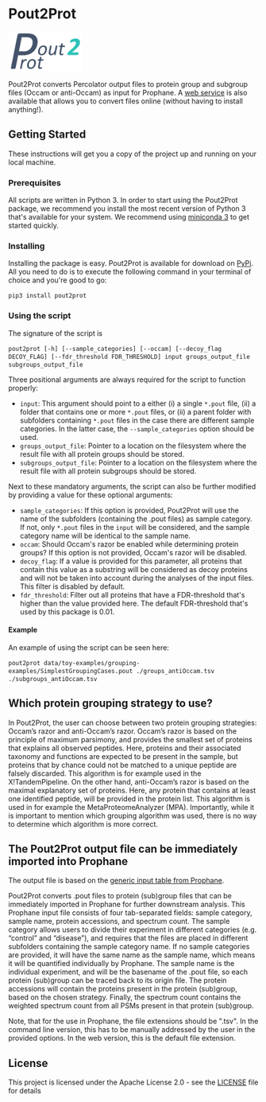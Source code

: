 # Pout2Prot

<img src="logo.png" width="150px">

Pout2Prot converts Percolator output files to protein group and subgroup files (Occam or anti-Occam) as input for Prophane. A [web service](https://pout2prot.ugent.be) is also available that allows you to convert files online (without having to install anything!).

## Getting Started

These instructions will get you a copy of the project up and running on your local machine.

### Prerequisites

All scripts are written in Python 3. In order to start using the Pout2Prot package, we recommend you install the most recent version of Python 3 that's available for your system. We recommend using [miniconda 3](https://docs.conda.io/en/latest/miniconda.html) to get started quickly.

### Installing

Installing the package is easy. Pout2Prot is available for download on [PyPi](). All you need to do is to execute the following command in your terminal of choice and you're good to go:

```shell
pip3 install pout2prot
```

### Using the script

The signature of the script is 
```
pout2prot [-h] [--sample_categories] [--occam] [--decoy_flag DECOY_FLAG] [--fdr_threshold FDR_THRESHOLD] input groups_output_file subgroups_output_file
```

Three positional arguments are always required for the script to function properly:
* `input`: This argument should point to a either (i) a single `*.pout` file, (ii) a folder that contains one or more `*.pout` files, or (ii) a parent folder with subfolders containing `*.pout` files in the case there are different sample categories. In the latter case, the `--sample_categories` option should be used. 
* `groups_output_file`: Pointer to a location on the filesystem where the result file with all protein groups should be stored.
* `subgroups_output_file`: Pointer to a location on the filesystem where the result file with all protein subgroups should be stored.

Next to these mandatory arguments, the script can also be further modified by providing a value for these optional arguments:
* `sample_categories`: If this option is provided, Pout2Prot will use the name of the subfolders (containing the .pout files) as sample category. If not, only `*.pout` files in the `input` will be considered, and the sample category name will be identical to the sample name.
* `occam`: Should Occam's razor be enabled while determining protein groups? If this option is not provided, Occam's razor will be disabled.
* `decoy_flag`: If a value is provided for this parameter, all proteins that contain this value as a substring will be considered as decoy proteins and will not be taken into account during the analyses of the input files. This filter is disabled by default.
* `fdr_threshold`: Filter out all proteins that have a FDR-threshold that's higher than the value provided here. The default FDR-threshold that's used by this package is 0.01.

#### Example
An example of using the script can be seen here:

```shell
pout2prot data/toy-examples/grouping-examples/SimplestGroupingCases.pout ./groups_antiOccam.tsv ./subgroups_antiOccam.tsv
```

## Which protein grouping strategy to use?

In Pout2Prot, the user can choose between two protein grouping strategies: Occam’s razor and anti-Occam’s razor. Occam’s razor is based on the principle of maximum parsimony, and provides the smallest set of proteins that explains all observed peptides. Here, proteins and their associated taxonomy and functions are expected to be present in the sample, but proteins that by chance could not be matched to a unique peptide are falsely discarded. This algorithm is for example used in the X!TandemPipeline. On the other hand, anti-Occam’s razor is based on the maximal explanatory set of proteins. Here, any protein that contains at least one identified peptide, will be provided in the protein list. This algorithm is used in for example the MetaProteomeAnalyzer (MPA). Importantly, while it is important to mention which grouping algorithm was used, there is no way to determine which algorithm is more correct.

## The Pout2Prot output file can be immediately imported into Prophane

The output file is based on the [generic input table from Prophane](https://gitlab.com/s.fuchs/prophane/-/blob/master/templates/input/generic_table.txt). 

Pout2Prot converts .pout files to protein (sub)group files that can be immediately imported in Prophane for further downstream analysis. This Prophane input file consists of four tab-separated fields: sample category, sample name, protein accessions, and spectrum count. The sample category allows users to divide their experiment in different categories (e.g. “control” and “disease”), and requires that the files are placed in different subfolders containing the sample category name. If no sample categories are provided, it will have the same name as the sample name, which means it will be quantified individually by Prophane. The sample name is the individual experiment, and will be the basename of the .pout file, so each protein (sub)group can be traced back to its origin file. The protein accessions will contain the proteins present in the protein (sub)group, based on the chosen strategy. Finally, the spectrum count contains the weighted spectrum count from all PSMs present in that protein (sub)group.

Note, that for the use in Prophane, the file extensions should be ".tsv". In the command line version, this has to be manually addressed by the user in the provided options. In the web version, this is the default file extension. 

## License

This project is licensed under the Apache License 2.0 - see the [LICENSE](LICENSE) file for details

